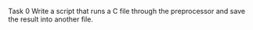 Task 0 Write a script that runs a C file through the preprocessor and save the result into another file.
